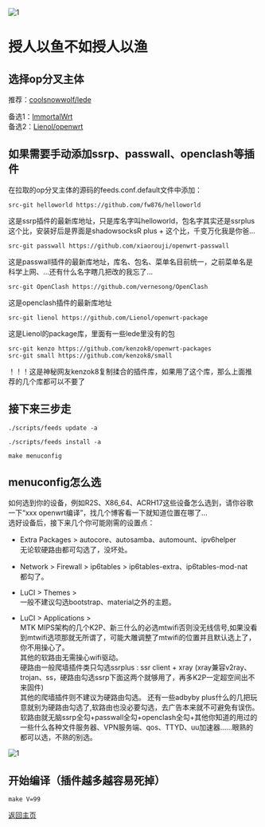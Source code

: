 ![1](https://user-images.githubusercontent.com/73426989/121067643-e0606880-c7fd-11eb-8673-6a8747853c20.png)     

# 授人以鱼不如授人以渔

## 选择op分叉主体         

推荐：[coolsnowwolf/lede](https://github.com/coolsnowwolf/lede)        

备选1：[ImmortalWrt](https://github.com/immortalwrt/immortalwrt)       
备选2：[Lienol/openwrt](https://github.com/Lienol/openwrt)     

## 如果需要手动添加ssrp、passwall、openclash等插件      

在拉取的op分叉主体的源码的feeds.conf.default文件中添加：    

```
src-git helloworld https://github.com/fw876/helloworld     
```
这是ssrp插件的最新库地址，只是库名字叫helloworld，包名字其实还是ssrplus这个比，安装好后是界面是shadowsocksR plus + 这个比，千变万化我是你爸...      

```
src-git passwall https://github.com/xiaorouji/openwrt-passwall
```
这是passwall插件的最新库地址，库名、包名、菜单名目前统一，之前菜单名是 科学上网、...还有什么名字瞎几把改的我忘了...      

```
src-git OpenClash https://github.com/vernesong/OpenClash
```
这是openclash插件的最新库地址       

```
src-git lienol https://github.com/Lienol/openwrt-package
```
这是Lienol的package库，里面有一些lede里没有的包      

```
src-git kenzo https://github.com/kenzok8/openwrt-packages     
src-git small https://github.com/kenzok8/small
```
！！！这是神秘网友kenzok8复制揉合的插件库，如果用了这个库，那么上面推荐的几个库都可以不要了            
              
## 接下来三步走

```
./scripts/feeds update -a
```
```
./scripts/feeds install -a
```
```
make menuconfig
```
        
## menuconfig怎么选        

如何选到你的设备，例如R2S、X86_64、ACRH17这些设备怎么选到，请你谷歌一下“xxx openwrt编译”，找几个博客看一下就知道位置在哪了...        
选好设备后，接下来几个你可能刚需的设置点：       

* Extra Packages > autocore、autosamba、automount、ipv6helper         
无论软硬路由都可勾选了，没坏处。         

* Network > Firewall > ip6tables > ip6tables-extra、ip6tables-mod-nat        
都勾了。         

* LuCI > Themes >          
一般不建议勾选bootstrap、material之外的主题。      

* LuCI > Applications >         
MTK MIPS架构的几个K2P、新三什么的必选mtwifi否则没无线信号,如果没看到mtwifi选项那就无所谓了，可能大雕调整了mtwifi的位置并且默认选上了，你不用操心了。          
其他的软路由无需操心wifi驱动。                   
硬路由一般爬墙插件类只勾选ssrplus : ssr client + xray (xray兼容v2ray、trojan、ss，硬路由勾选ssrp下面这两个就够用了，再多K2P一定超空间出不来固件)       
其他的爬墙插件则不建议为硬路由勾选。 
还有一些adbyby plus什么的几把玩意就别为硬路由勾选了,软路由也没必要勾选，去广告本来就不可避免有误伤。            
软路由就无脑ssrp全勾+passwall全勾+openclash全勾+其他你知道的用过的一些什么各种文件服务器、VPN服务端、qos、TTYD、uu加速器......眼熟的都可以选，不熟的别选。               

![1](https://user-images.githubusercontent.com/73426989/121642667-69f48c80-cac3-11eb-9034-e67292c4a701.png)        

## 开始编译（插件越多越容易死掉）  
```
make V=99
```


[返回主页](https://boduoyejieyi666.github.io/whonolikeboduoyejieyi/)        
